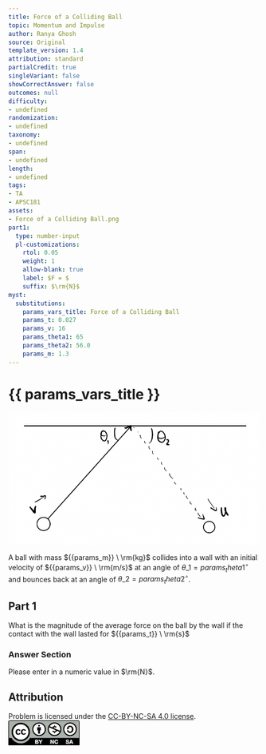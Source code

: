 ```yaml
---
title: Force of a Colliding Ball
topic: Momentum and Impulse
author: Ranya Ghosh
source: Original
template_version: 1.4
attribution: standard
partialCredit: true
singleVariant: false
showCorrectAnswer: false
outcomes: null
difficulty:
- undefined
randomization:
- undefined
taxonomy:
- undefined
span:
- undefined
length:
- undefined
tags:
- TA
- APSC181
assets:
- Force of a Colliding Ball.png
part1:
  type: number-input
  pl-customizations:
    rtol: 0.05
    weight: 1
    allow-blank: true
    label: $F = $
    suffix: $\rm{N}$
myst:
  substitutions:
    params_vars_title: Force of a Colliding Ball
    params_t: 0.027
    params_v: 16
    params_theta1: 65
    params_theta2: 56.0
    params_m: 1.3
---
```

# {{ params_vars_title }}
<img src="Force of a Colliding Ball.png" width=800>

A ball with mass ${{params_m}} \ \rm{kg}$ collides into a wall with an initial velocity of ${{params_v}} \ \rm{m/s}$ at an angle of ${\theta}\_1 = {{params_theta1}}^{\circ}$ and  bounces back at an angle of ${\theta}\_2 = {{params_theta2}}^{\circ}$.

## Part 1

What is the magnitude of the average force on the ball by the wall if the contact with the wall lasted for ${{params_t}} \ \rm{s}$

### Answer Section

Please enter in a numeric value in $\rm{N}$.

## Attribution

Problem is licensed under the [CC-BY-NC-SA 4.0 license](https://creativecommons.org/licenses/by-nc-sa/4.0/).<br> ![The Creative Commons 4.0 license requiring attribution-BY, non-commercial-NC, and share-alike-SA license.](https://raw.githubusercontent.com/firasm/bits/master/by-nc-sa.png)